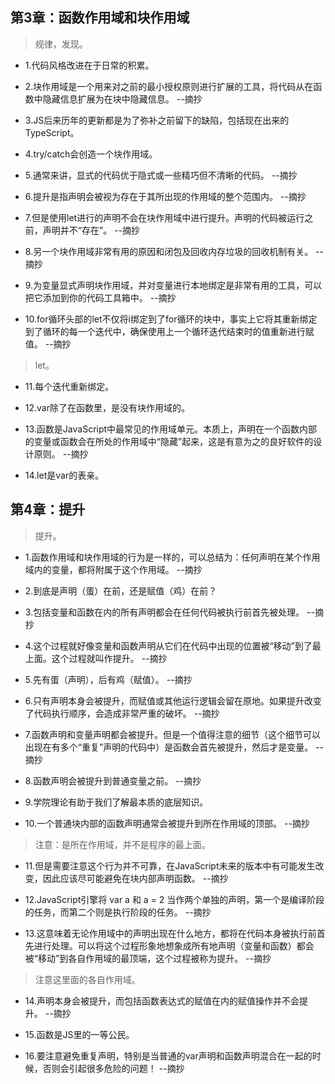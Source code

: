 ## 第3章：函数作用域和块作用域

>规律，发现。

- 1.代码风格改进在于日常的积累。

- 2.块作用域是一个用来对之前的最小授权原则进行扩展的工具，将代码从在函数中隐藏信息扩展为在块中隐藏信息。 --摘抄

- 3.JS后来历年的更新都是为了弥补之前留下的缺陷，包括现在出来的TypeScript。

- 4.try/catch会创造一个块作用域。

- 5.通常来讲，显式的代码优于隐式或一些精巧但不清晰的代码。 --摘抄

- 6.提升是指声明会被视为存在于其所出现的作用域的整个范围内。 --摘抄

- 7.但是使用let进行的声明不会在块作用域中进行提升。声明的代码被运行之前，声明并不“存在”。 --摘抄

- 8.另一个块作用域非常有用的原因和闭包及回收内存垃圾的回收机制有关。 --摘抄

- 9.为变量显式声明块作用域，并对变量进行本地绑定是非常有用的工具，可以把它添加到你的代码工具箱中。 --摘抄

- 10.for循环头部的let不仅将i绑定到了for循环的块中，事实上它将其重新绑定到了循环的每一个迭代中，确保使用上一个循环迭代结束时的值重新进行赋值。 --摘抄

>let。

- 11.每个迭代重新绑定。

- 12.var除了在函数里，是没有块作用域的。

- 13.函数是JavaScript中最常见的作用域单元。本质上，声明在一个函数内部的变量或函数会在所处的作用域中“隐藏”起来，这是有意为之的良好软件的设计原则。 --摘抄

- 14.let是var的表亲。

## 第4章：提升

>提升。

- 1.函数作用域和块作用域的行为是一样的，可以总结为：任何声明在某个作用域内的变量，都将附属于这个作用域。 --摘抄

- 2.到底是声明（蛋）在前，还是赋值（鸡）在前？

- 3.包括变量和函数在内的所有声明都会在任何代码被执行前首先被处理。 --摘抄

- 4.这个过程就好像变量和函数声明从它们在代码中出现的位置被“移动”到了最上面。这个过程就叫作提升。 --摘抄

- 5.先有蛋（声明），后有鸡（赋值）。 --摘抄

- 6.只有声明本身会被提升，而赋值或其他运行逻辑会留在原地。如果提升改变了代码执行顺序，会造成非常严重的破坏。 --摘抄

- 7.函数声明和变量声明都会被提升。但是一个值得注意的细节（这个细节可以出现在有多个“重复”声明的代码中）是函数会首先被提升，然后才是变量。 --摘抄

- 8.函数声明会被提升到普通变量之前。 --摘抄

- 9.学院理论有助于我们了解最本质的底层知识。

- 10.一个普通块内部的函数声明通常会被提升到所在作用域的顶部。 --摘抄

>注意：是所在作用域，并不是程序的最上面。

- 11.但是需要注意这个行为并不可靠，在JavaScript未来的版本中有可能发生改变，因此应该尽可能避免在块内部声明函数。 --摘抄

- 12.JavaScript引擎将 var a 和 a = 2 当作两个单独的声明，第一个是编译阶段的任务，而第二个则是执行阶段的任务。 --摘抄

- 13.这意味着无论作用域中的声明出现在什么地方，都将在代码本身被执行前首先进行处理。可以将这个过程形象地想象成所有地声明（变量和函数）都会被“移动”到各自作用域的最顶端，这个过程被称为提升。 --摘抄

>注意这里面的各自作用域。

- 14.声明本身会被提升，而包括函数表达式的赋值在内的赋值操作并不会提升。 --摘抄

- 15.函数是JS里的一等公民。

- 16.要注意避免重复声明，特别是当普通的var声明和函数声明混合在一起的时候，否则会引起很多危险的问题！ --摘抄
